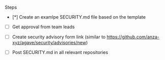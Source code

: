 Steps
- [*] Create an examlpe SECURITY.md file based on the template
- [ ] Get approval from team leads
- [ ] Create security advisory form link (similar to https://github.com/anza-xyz/agave/security/advisories/new)
- [ ] Post SECURITY.md in all relevant repositories

